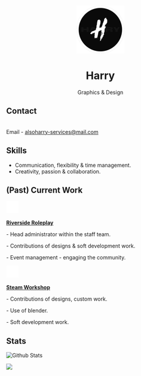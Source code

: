 <br />
<p align="center">
  <a href="https://github.com/Harry310/">
    <img src="images/logo.png" alt="Logo" class="center" "width="128" height="128">
  </a>

  <h1 align="center">Harry</h1>

  <p align="center">
     Graphics & Design
    <br />
                  
## Contact
<br />Email - [alsoharry-services@mail.com](mailto:alsoharry-services@mail.com)

## Skills
- Communication, flexibility & time management.
- Creativity, passion & collaboration.

## (Past) Current Work
<img src="images/rs.png" width="32" height="32" />
<p><strong><a href="https://riverside-roleplay.com">Riverside Roleplay</a></strong>
<p>- Head administrator within the staff team.</p>
<p>- Contributions of designs & soft development work.</p>
<p>- Event management - engaging the community.</p>

<img src="images/sw.png" width="32" height="32" />                                        
<p><strong><a href="https://steamcommunity.com/profiles/76561198879159509/myworkshopfiles/?appid=4000">Steam Workshop</a></strong>
<p>- Contributions of designs, custom work.</p>
<p>- Use of blender.</p>
<p>- Soft development work.</p>

## Stats
![Github Stats](https://github-readme-stats.vercel.app/api?username=Harry310)

![](https://komarev.com/ghpvc/?username=Harry310&color=grey)
